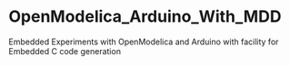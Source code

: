 # OpenModelica_Arduino_With_MDD
Embedded Experiments with OpenModelica and Arduino with facility for Embedded C code generation
